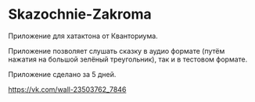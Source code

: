 # Skazochnie-Zakroma

Приложение для хатактона от Кванториума.

Приложение позволяет слушать сказку в аудио формате (путём нажатия на большой зелёный треугольник), так и в тестовом формате.

Приложение сделано за 5 дней.

https://vk.com/wall-23503762_7846
